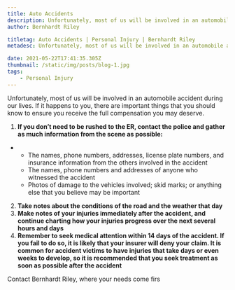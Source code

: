 ```yaml
---
title: Auto Accidents
description: Unfortunately, most of us will be involved in an automobile accident during our lives.
author: Bernhardt Riley

titletag: Auto Accidents | Personal Injury | Bernhardt Riley
metadesc: Unfortunately, most of us will be involved in an automobile accident during our lives.

date: 2021-05-22T17:41:35.305Z
thumbnail: /static/img/posts/blog-1.jpg
tags:
    - Personal Injury
---
```


Unfortunately, most of us will be involved in an automobile accident during our lives. If it happens to you, there are important things that you should know to ensure you receive the full compensation
you may deserve.

1. **If you don’t need to be rushed to the ER, contact the police and gather as much information from the scene as possible:**

-   -   The names, phone numbers, addresses, license plate numbers, and insurance information from the others involved in the accident
    -   The names, phone numbers and addresses of anyone who witnessed the accident
    -   Photos of damage to the vehicles involved; skid marks; or anything else that you believe may be important

2. **Take notes about the conditions of the road and the weather that day**
3. **Make notes of your injuries immediately after the accident, and continue charting how your injuries progress over the next several hours and days**
4. **Remember to seek medical attention within 14 days of the accident. If you fail to do so, it is likely that your insurer will deny your claim. It is common for accident victims to have injuries
   that take days or even weeks to develop, so it is recommended that you seek treatment as soon as possible after the accident**

Contact Bernhardt Riley, where your needs come firs
